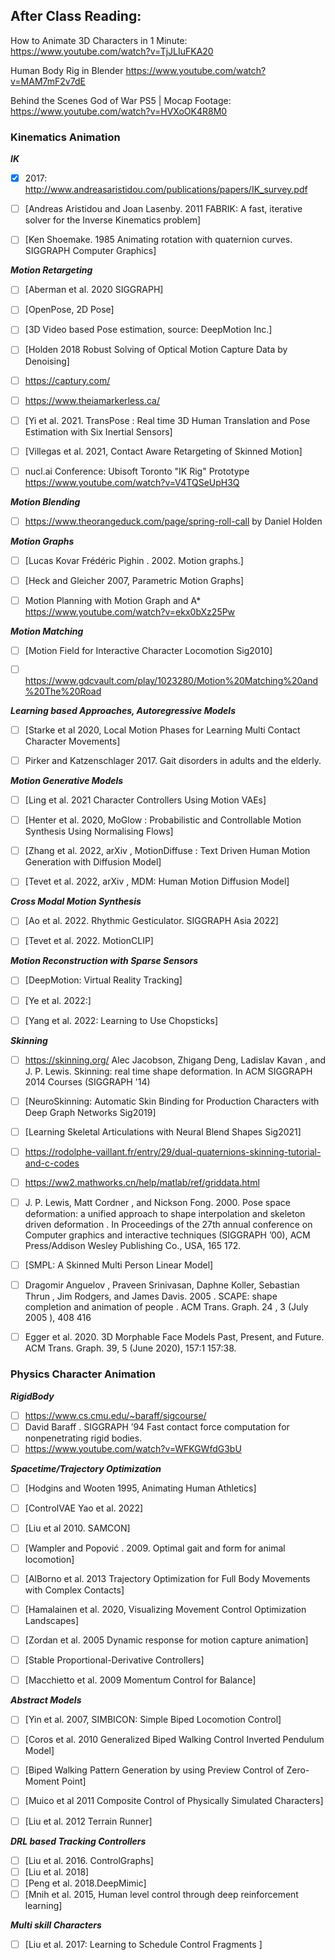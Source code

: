 ## After Class Reading:

How to Animate 3D Characters in 1 Minute:
https://www.youtube.com/watch?v=TjJLIuFKA20

Human Body Rig in Blender
https://www.youtube.com/watch?v=MAM7mF2v7dE

Behind the Scenes God of War PS5 | Mocap Footage: 
https://www.youtube.com/watch?v=HVXoOK4R8M0

### Kinematics Animation

***IK***
- [x] 2017: http://www.andreasaristidou.com/publications/papers/IK_survey.pdf
- [ ] [Andreas Aristidou and Joan Lasenby. 2011 FABRIK: A fast, iterative solver for the Inverse Kinematics problem]
- [ ] [Ken Shoemake. 1985 Animating rotation with quaternion curves. SIGGRAPH Computer Graphics]



***Motion Retargeting*** 
- [ ] [Aberman et al. 2020 SIGGRAPH]
- [ ] [OpenPose, 2D Pose]
- [ ] [3D Video based Pose estimation, source: DeepMotion Inc.]
- [ ] [Holden 2018 Robust Solving of Optical Motion Capture Data by Denoising]
- [ ] https://captury.com/
- [ ] https://www.theiamarkerless.ca/
- [ ] [Yi et al. 2021. TransPose : Real time 3D Human Translation and Pose Estimation with Six Inertial Sensors]
- [ ] [Villegas et al. 2021, Contact Aware Retargeting of Skinned Motion]
- [ ] nucl.ai Conference: Ubisoft Toronto "IK Rig" Prototype https://www.youtube.com/watch?v=V4TQSeUpH3Q


***Motion Blending*** 
- [ ] https://www.theorangeduck.com/page/spring-roll-call by Daniel Holden


***Motion Graphs*** 
- [ ] [Lucas Kovar Frédéric Pighin . 2002. Motion graphs.]
- [ ] [Heck and Gleicher 2007, Parametric Motion Graphs]
- [ ] Motion Planning with Motion Graph and A* https://www.youtube.com/watch?v=ekx0bXz25Pw


***Motion Matching***  
- [ ] [Motion Field for Interactive Character Locomotion Sig2010]
- [ ] https://www.gdcvault.com/play/1023280/Motion%20Matching%20and%20The%20Road


***Learning based Approaches, Autoregressive Models*** 
- [ ] [Starke et al 2020, Local Motion Phases for Learning Multi Contact Character Movements]
- [ ] Pirker and Katzenschlager 2017. Gait disorders in adults and the elderly.


***Motion Generative Models*** 
- [ ] [Ling et al. 2021 Character Controllers Using Motion VAEs]
- [ ] [Henter et al. 2020, MoGlow : Probabilistic and Controllable Motion Synthesis Using Normalising Flows]
- [ ] [Zhang et al. 2022, arXiv , MotionDiffuse : Text Driven Human Motion Generation with Diffusion Model]
- [ ] [Tevet et al. 2022, arXiv , MDM: Human Motion Diffusion Model]


***Cross Modal Motion Synthesis*** 
- [ ] [Ao et al. 2022. Rhythmic Gesticulator. SIGGRAPH Asia 2022]
- [ ] [Tevet et al. 2022. MotionCLIP]


***Motion Reconstruction with Sparse Sensors*** 
- [ ] [DeepMotion: Virtual Reality Tracking]
- [ ] [Ye et al. 2022:]
- [ ] [Yang et al. 2022: Learning to Use Chopsticks]



***Skinning***
- [ ] https://skinning.org/ Alec Jacobson, Zhigang Deng, Ladislav Kavan , and J. P. Lewis. Skinning: real time shape deformation. In ACM SIGGRAPH 2014 Courses (SIGGRAPH '14)
- [ ] [NeuroSkinning: Automatic Skin Binding for Production Characters with Deep Graph Networks Sig2019]
- [ ] [Learning Skeletal Articulations with Neural Blend Shapes Sig2021]
- [ ] https://rodolphe-vaillant.fr/entry/29/dual-quaternions-skinning-tutorial-and-c-codes
- [ ] https://ww2.mathworks.cn/help/matlab/ref/griddata.html
- [ ] J. P. Lewis, Matt Cordner , and Nickson Fong. 2000. Pose space deformation: a unified approach to shape interpolation and skeleton driven deformation . In Proceedings of the 27th annual conference on Computer graphics and interactive techniques (SIGGRAPH ’00), ACM Press/Addison Wesley Publishing Co., USA, 165 172.
- [ ] [SMPL: A Skinned Multi Person Linear Model]
- [ ] Dragomir Anguelov , Praveen Srinivasan, Daphne Koller, Sebastian Thrun , Jim Rodgers, and James Davis. 2005 . SCAPE: shape completion and animation of people . ACM Trans. Graph. 24 , 3 (July 2005 ), 408 416
- [ ] Egger et al. 2020. 3D Morphable Face Models Past, Present, and Future. ACM Trans. Graph. 39, 5 (June 2020), 157:1 157:38.


### Physics Character Animation

***RigidBody***
- [ ] https://www.cs.cmu.edu/~baraff/sigcourse/
- [ ] David Baraff . SIGGRAPH ’94 Fast contact force computation for nonpenetrating rigid bodies.
- [ ] https://www.youtube.com/watch?v=WFKGWfdG3bU

***Spacetime/Trajectory Optimization*** 
- [ ] [Hodgins and Wooten 1995, Animating Human Athletics]
- [ ] [ControlVAE Yao et al. 2022]
- [ ] [Liu et al 2010. SAMCON]
- [ ] [Wampler and Popović . 2009. Optimal gait and form for animal locomotion]
- [ ] [AlBorno et al. 2013 Trajectory Optimization for Full Body Movements with Complex Contacts]
- [ ] [Hamalainen et al. 2020, Visualizing Movement Control Optimization Landscapes]
- [ ] [Zordan et al. 2005 Dynamic response for motion capture animation]
- [ ] [Stable Proportional-Derivative Controllers]
- [ ] [Macchietto et al. 2009 Momentum Control for Balance]


***Abstract Models***
- [ ] [Yin et al. 2007, SIMBICON: Simple Biped Locomotion Control]
- [ ] [Coros et al. 2010 Generalized Biped Walking Control Inverted Pendulum Model]
- [ ] [Biped Walking Pattern Generation by using Preview Control of Zero-Moment Point]
- [ ] [Muico et al 2011 Composite Control of Physically Simulated Characters]
- [ ] [Liu et al. 2012 Terrain Runner]


***DRL based Tracking Controllers***
- [ ] [Liu et al. 2016. ControlGraphs]
- [ ] [Liu et al. 2018]
- [ ] [Peng et al. 2018.DeepMimic]
- [ ] [Mnih et al. 2015, Human level control through deep reinforcement learning]

***Multi skill Characters***
- [ ] [Liu et al. 2017: Learning to Schedule Control Fragments ]